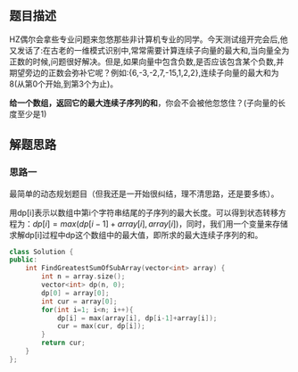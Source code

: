 ## 题目描述

HZ偶尔会拿些专业问题来忽悠那些非计算机专业的同学。今天测试组开完会后,他又发话了:在古老的一维模式识别中,常常需要计算连续子向量的最大和,当向量全为正数的时候,问题很好解决。但是,如果向量中包含负数,是否应该包含某个负数,并期望旁边的正数会弥补它呢？例如:{6,-3,-2,7,-15,1,2,2},连续子向量的最大和为8(从第0个开始,到第3个为止)。

**给一个数组，返回它的最大连续子序列的和**，你会不会被他忽悠住？(子向量的长度至少是1) 

## 解题思路

### 思路一

最简单的动态规划题目（但我还是一开始很纠结，理不清思路，还是要多练）。

用dp[i]表示以数组中第i个字符串结尾的子序列的最大长度。可以得到状态转移方程为：$dp[i] = max(dp[i-1]+array[i], array[i])$，同时，我们用一个变量来存储求解dp[i]过程中dp这个数组中的最大值，即所求的最大连续子序列的和。

```cpp
class Solution {
public:
    int FindGreatestSumOfSubArray(vector<int> array) {
        int n = array.size();
        vector<int> dp(n, 0);
        dp[0] = array[0];
        int cur = array[0];
        for(int i=1; i<n; i++){
            dp[i] = max(array[i], dp[i-1]+array[i]);
            cur = max(cur, dp[i]);
        }
        return cur;
    }
};
```

